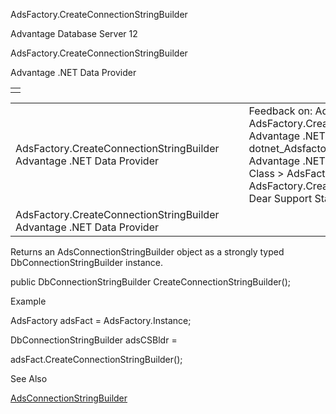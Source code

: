 AdsFactory.CreateConnectionStringBuilder




Advantage Database Server 12  

AdsFactory.CreateConnectionStringBuilder

Advantage .NET Data Provider

|  |
| --- |
|  |

|  |  |  |  |  |
| --- | --- | --- | --- | --- |
| AdsFactory.CreateConnectionStringBuilder  Advantage .NET Data Provider |  |  | Feedback on: Advantage Database Server 12 - AdsFactory.CreateConnectionStringBuilder Advantage .NET Data Provider dotnet\_Adsfactory\_createconnectionstringbuilder Advantage .NET Data Provider > AdsFactory Class > AdsFactory Methods > AdsFactory.CreateConnectionStringBuilder / Dear Support Staff, |  |
| AdsFactory.CreateConnectionStringBuilder  Advantage .NET Data Provider |  |  |  |  |

Returns an AdsConnectionStringBuilder object as a strongly typed DbConnectionStringBuilder instance.

public DbConnectionStringBuilder CreateConnectionStringBuilder();

Example

AdsFactory adsFact = AdsFactory.Instance;

DbConnectionStringBuilder adsCSBldr =

adsFact.CreateConnectionStringBuilder();

See Also

[AdsConnectionStringBuilder](dotnet_adsconnectionstringbuilder_class.htm)